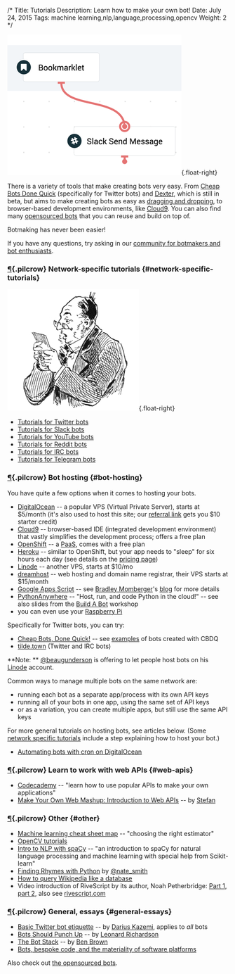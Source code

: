 /*
Title: Tutorials
Description: Learn how to make your own bot!
Date: July 24, 2015
Tags: machine learning,nlp,language,processing,opencv
Weight: 2
*/

[![Making Bots with Dexter](/content/tutorials/images/making-bots-dexter.png)](https://twitter.com/fourtonfish/status/664130256266264576){.float-right}


There is a variety of tools that make creating bots very easy. From [Cheap Bots Done Quick](http://cheapbotsdonequick.com/) (specifically for Twitter bots) and [Dexter](https://rundexter.com/), which is still in beta, but aims to make creating bots as easy as [dragging and dropping](https://twitter.com/fourtonfish/status/664130256266264576), to browser-based development environments, like [Cloud9](https://c9.io/). You can also find many [opensourced bots](/tag/opensource) that you can reuse and build on top of.

Botmaking has never been easier!

If you have any questions, try asking in our [community for botmakers and bot enthusiasts](https://botmakers.org/). 

### [¶](#network-specific-tutorials){.pilcrow} Network-specific tutorials {#network-specific-tutorials}

![Man, presumably reading a Twitterbot tutorial](/content/images/illustrations/man-reading-mail-768.jpg){.float-right}

- [Tutorials for Twitter bots](/tutorials/twitterbots)
- [Tutorials for Slack bots](/tutorials/slackbots)
- [Tutorials for YouTube bots](/tutorials/youtube-bots)
- [Tutorials for Reddit bots](/tutorials/redditbots)
- [Tutorials for IRC bots](/tutorials/irc-bots)
- [Tutorials for Telegram bots](/tutorials/telegram-bots)

### [¶](#bot-hosting){.pilcrow} Bot hosting {#bot-hosting}

You have quite a few options when it comes to hosting your bots.

- [DigitalOcean](https://digitalocean.com/) -- a popular VPS (Virtual Private Server), starts at $5/month (it's also used to host this site; our [referral link](https://www.digitalocean.com/?refcode=9e279abc3337) gets you $10 starter credit)
- [Cloud9](https://c9.io/fourtonfish) -- browser-based IDE (integrated development environment) that vastly simplifies the development process; offers a free plan
- [OpenShift](https://www.openshift.com/) -- a [PaaS](https://en.wikipedia.org/wiki/Platform_as_a_service), comes with a free plan
- [Heroku](https://www.heroku.com) -- similar to OpenShift, but your app needs to "sleep" for six hours each day (see details on the [pricing page](https://www.heroku.com/pricing)) 
- [Linode](https://www.linode.com/) -- another VPS, starts at $10/mo
- [dreamhost](https://www.dreamhost.com/) -- web hosting and domain name registrar, their VPS starts at $15/month
- [Google Apps Script](https://script.google.com/d/11dB74uW9VLpgvy1Ax3eBZ8J7as0ZrGtx4BPw7RKK-JQXyAJHBx98pY-7/edit?usp=sharing) -- see [Bradley Momberger](https://twitter.com/air_hadoken)'s [blog](http://airhadoken.github.io/2015/06/29/twitter-lib-explained.html) for more details
- [PythonAnywhere](https://www.pythonanywhere.com/) -- "Host, run, and code Python in the cloud!" -- see also slides from the [Build A Bot](https://tpinecone.gitbooks.io/build-a-bot-workshop/content/index.html) workshop
- you can even use your [Raspberry Pi](http://www.instructables.com/id/Raspberry-Pi-Twitterbot/)

Specifically for Twitter bots, you can try:
- [Cheap Bots, Done Quick!](http://cheapbotsdonequick.com/) -- see [examples](/tag/cheapbotsdonequick) of bots created with CBDQ
- [tilde.town](http://tilde.town/) (Twitter and IRC bots)

**Note: ** [@beaugunderson](https://twitter.com/beaugunderson) is offering to let people host bots on his [Linode](https://www.linode.com/) account.

Common ways to manage multiple bots on the same network are:

- running each bot as a separate app/process with its own API keys
- running all of your bots in one app, using the same set of API keys
- or as a variation, you can create multiple apps, but still use the same API keys

For more general tutorials on hosting bots, see articles below. (Some [network specific tutorials](#network-specific-tutorials) include a step explaining how to host your bot.)

- [Automating bots with cron on DigitalOcean](http://www.colewillsea.com/blog/do-cron)

### [¶](#web-apis){.pilcrow} Learn to work with web APIs {#web-apis}
- [Codecademy](https://www.codecademy.com/apis) -- "learn how to use popular APIs to make your own applications"
- [Make Your Own Web Mashup: Introduction to Web APIs](https://fourtonfish.makes.org/thimble/make-your-own-web-mashup-introduction-to-web-apis) -- by [Stefan](https://twitter.com/fourtonfish)

### [¶](#other){.pilcrow} Other {#other}
- [Machine learning cheat sheet map](http://scikit-learn.org/stable/tutorial/machine_learning_map/index.html) -- "choosing the right estimator"
- [OpenCV tutorials](http://docs.opencv.org/doc/tutorials/tutorials.html)
- [Intro to NLP with spaCy](http://nicschrading.com/project/Intro-to-NLP-with-spaCy/) -- "an introduction to spaCy for natural language processing and machine learning with special help from Scikit-learn"
- [Finding Rhymes with Python](https://docs.google.com/presentation/d/1SxfHEdN8DGliH-Qa4zVsWtCcx5BZAQITXcd1OuDBz_U/edit?pli=1#slide=id.p) by [@nate_smith](https://twitter.com/nate_smith)
- [How to query Wikipedia like a database](http://tinysubversions.com/notes/how-to-query-wikipedia/)
- Video introduction of RiveScript by its author, Noah Petherbridge: [Part 1](https://www.youtube.com/watch?v=Vkd4chh0ewU), [part 2](https://www.youtube.com/watch?v=sRdm2OkZaGk), also see [rivescript.com](http://www.rivescript.com/)

### [¶](#general-essays){.pilcrow} General, essays {#general-essays}
- [Basic Twitter bot etiquette](basic-twitter-bot-etiquette-tiny-subversions) -- by [Darius Kazemi](https://twitter.com/tinysubversions), applies to *all* bots
- [Bots Should Punch Up](bots-should-punch-up) -- by [Leonard Richardson](http://www.crummy.com/)
- [The Bot Stack](https://medium.com/why-not/the-bot-stack-a44bca123ce6) -- by [Ben Brown](https://twitter.com/benbrown)
- [Bots, bespoke code, and the materiality of software platforms](http://stuartgeiger.com/bespoke-code-ics.pdf)

Also check out [the opensourced bots](/tag/opensource).
